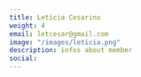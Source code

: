 ```yaml
---
title: Letícia Cesarino
weight: 4
email: letcesar@gmail.com
image: "/images/leticia.png"
description: infos about member
social:
---
```

